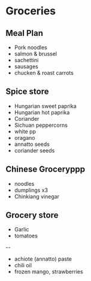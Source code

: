 # Groceries

## Meal Plan

- Pork noodles
- salmon & brussel
- sachettini
- sausages
- chucken & roast carrots

## Spice store

- Hungarian sweet paprika
- Hungarian hot paprika
- Coriander
- Sichuan peppercorns
- white pp
- oragano
- annatto seeds
- coriander seeds

## Chinese Groceryppp

- noodles
- dumplings x3
- Chinkiang vinegar

## Grocery store

- Garlic
- tomatoes

--

- achiote (annatto) paste
- chili oil
- frozen mango, strawberries
